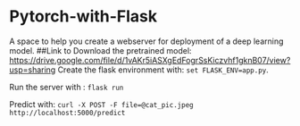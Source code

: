 # Pytorch-with-Flask
A space to help you create a webserver for deployment of a deep learning model. 
##Link to Download the pretrained model: https://drive.google.com/file/d/1vAKr5iASXgEdFogrSsKiczvhf1gknB07/view?usp=sharing
Create the flask environment with: `set FLASK_ENV=app.py`.

Run the server with : `flask run`

Predict with: `curl -X POST -F file=@cat_pic.jpeg http://localhost:5000/predict`    
